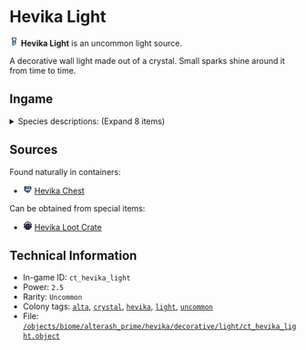 # Hevika Light

<img src="https://raw.githubusercontent.com/Ceterai/Enternia/main/objects/biome/alterash_prime/hevika/decorative/light/icon.png" alt="Hevika Light icon" loading="lazy" height=16px width="auto" /> **Hevika Light** is an uncommon light source.

A decorative wall light made out of a crystal. Small sparks shine around it from time to time.

## Ingame

<details><summary>Species descriptions: (Expand 8 items)</summary>

- Alta: Actually a very neat peace of technology - autonomous and safe, while comfortably bright!
- Apex: This light fills the room with atmosphere of peace.
- Avian: A small comfy light source.
- Floran: A little wall light.
- Glitch: Impressed. A small light source produces that much of gentle light.
- Human: A small crystal light.
- Hylotl: The brightness of this wall light is incredible, considering its size.
- Novakid: This little buddy sure produces a lot of light. Neat!

</details>

## Sources

Found naturally in containers:

- <img src="https://raw.githubusercontent.com/Ceterai/Enternia/main/objects/biome/alterash_prime/hevika/decorative/chest/icon.png" alt="Hevika Chest icon" loading="lazy" height=16px width="auto" /> [Hevika Chest](https://ceterai.github.io/MyEnternia/Wiki/HevikaChest)

Can be obtained from special items:

- <img src="https://raw.githubusercontent.com/Ceterai/Enternia/main/items/active/alta/loot/biome/ct_hevika_loot.png" alt="Hevika Loot Crate icon" loading="lazy" height=16px width="auto" /> [Hevika Loot Crate](https://ceterai.github.io/MyEnternia/Wiki/HevikaLootCrate)

## Technical Information

- In-game ID: `ct_hevika_light`
- Power: `2.5`
- Rarity: `Uncommon`
- Colony tags: [`alta`](https://ceterai.github.io/MyEnternia/Wiki/Tags/Alta), [`crystal`](https://ceterai.github.io/MyEnternia/Wiki/Tags/Crystal), [`hevika`](https://ceterai.github.io/MyEnternia/Wiki/Tags/Hevika), [`light`](https://ceterai.github.io/MyEnternia/Wiki/Tags/Light), [`uncommon`](https://ceterai.github.io/MyEnternia/Wiki/Tags/Uncommon)
- File: [`/objects/biome/alterash_prime/hevika/decorative/light/ct_hevika_light.object`](https://github.com/Ceterai/Enternia/blob/main/objects/biome/alterash_prime/hevika/decorative/light/ct_hevika_light.object)
